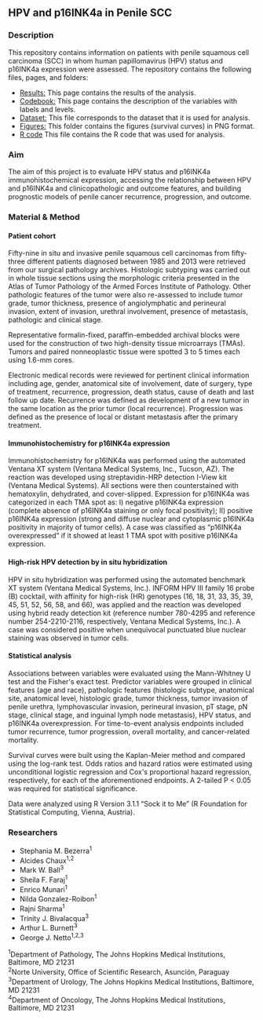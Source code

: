 ## HPV and p16INK4a in Penile SCC

### Description
This repository contains information on patients with penile squamous cell carcinoma (SCC) in whom human papillomavirus (HPV) status and p16INK4a expression were assessed. The repository contains the following files, pages, and folders:

* [Results:](https://github.com/alcideschaux/PenisHPVp16/blob/master/hpvp16penis.md) This page contains the results of the analysis.
* [Codebook:](https://github.com/alcideschaux/PenisHPVp16/blob/master/CODEBOOK.md) This page contains the description of the variables with labels and levels.
* [Dataset:](https://github.com/alcideschaux/PenisHPVp16/blob/master/PenisDataset.csv) This file corresponds to the dataset that it is used for analysis.
* [Figures:](https://github.com/alcideschaux/PenisHPVp16/tree/master/figure) This folder contains the figures (survival curves) in PNG format.
* [R code](https://github.com/alcideschaux/PenisHPVp16/blob/master/hpvp16penis.Rmd) This file contains the R code that was used for analysis.

### Aim
The aim of this project is to evaluate HPV status and p16INK4a immunohistochemical expression, accessing the relationship between HPV and p16INK4a and clinicopathologic and outcome features, and building prognostic models of penile cancer recurrence, progression, and outcome.

### Material & Method
#### Patient cohort
Fifty-nine in situ and invasive penile squamous cell carcinomas from fifty-three different patients diagnosed between 1985 and 2013 were retrieved from our surgical pathology archives. Histologic subtyping was carried out in whole tissue sections using the morphologic criteria presented in the Atlas of Tumor Pathology of the Armed Forces Institute of Pathology. Other pathologic features of the tumor were also re-assessed to include tumor grade, tumor thickness, presence of angiolymphatic and perineural invasion, extent of invasion, urethral involvement, presence of metastasis, pathologic and clinical stage.

Representative formalin-fixed, paraffin-embedded archival blocks were used for the construction of two high-density tissue microarrays (TMAs). Tumors and paired nonneoplastic tissue were spotted 3 to 5 times each using 1.6-mm cores.

Electronic medical records were reviewed for pertinent clinical information including age, gender, anatomical site of involvement, date of surgery, type of treatment, recurrence, progression, death status, cause of death and last follow up date. Recurrence was defined as development of a new tumor in the same location as the prior tumor (local recurrence). Progression was defined as the presence of local or distant metastasis after the primary treatment.

#### Immunohistochemistry for p16INK4a expression
Immunohistochemistry for p16INK4a was performed using the automated Ventana XT system (Ventana Medical Systems, Inc., Tucson, AZ). The reaction was developed using streptavidin-HRP detection I-View kit (Ventana Medical Systems). All sections were then counterstained with hematoxylin, dehydrated, and cover-slipped. Expression for p16INK4a was categorized in each TMA spot as: I) negative p16INK4a expression (complete absence of p16INK4a staining or only focal positivity); II) positive p16INK4a expression (strong and diffuse nuclear and cytoplasmic p16INK4a positivity in majority of tumor cells). A case was classified as “p16INK4a overexpressed” if it showed at least 1 TMA spot with positive p16INK4a expression.

#### High-risk HPV detection by in situ hybridization
HPV in situ hybridization was performed using the automated benchmark XT system (Ventana Medical Systems, Inc.). INFORM HPV III family 16 probe (B) cocktail, with affinity for high-risk (HR) genotypes (16, 18, 31, 33, 35, 39, 45, 51, 52, 56, 58, and 66), was applied and the reaction was developed using hybrid ready detection kit (reference number 780-4295 and reference number 254-2210-2116, respectively, Ventana Medical Systems, Inc.). A case was considered positive when unequivocal punctuated blue nuclear staining was observed in tumor cells.

#### Statistical analysis
Associations between variables were evaluated using the Mann-Whitney U test and the Fisher's exact test. Predictor variables were grouped in clinical features (age and race), pathologic features (histologic subtype, anatomical site, anatomical level, histologic grade, tumor thickness, tumor invasion of penile urethra, lymphovascular invasion, perineural invasion, pT stage, pN stage, clinical stage, and inguinal lymph node metastasis), HPV status, and p16INK4a overexpression. For time-to-event analysis endpoints included tumor recurrence, tumor progression, overall mortality, and cancer-related mortality.

Survival curves were built using the Kaplan-Meier method and compared using the log-rank test. Odds ratios and hazard ratios were estimated using unconditional logistic regression and Cox's proportional hazard regression, respectively, for each of the aforementioned endpoints. A 2-tailed P < 0.05 was required for statistical significance.

Data were analyzed using R Version 3.1.1 “Sock it to Me” (R Foundation for Statistical Computing, Vienna, Austria).

### Researchers
* Stephania M. Bezerra<sup>1</sup>
* Alcides Chaux<sup>1,2</sup>
* Mark W. Ball<sup>3</sup>
* Sheila F. Faraj<sup>1</sup>
* Enrico Munari<sup>1</sup>
* Nilda Gonzalez-Roibon<sup>1</sup>
* Rajni Sharma<sup>1</sup>
* Trinity J. Bivalacqua<sup>3</sup>
* Arthur L. Burnett<sup>3</sup>
* George J. Netto<sup>1,2,3</sup>

<sup>1</sup>Department of Pathology, The Johns Hopkins Medical Institutions, Baltimore, MD 21231  
<sup>2</sup>Norte University, Office of Scientific Research, Asunción, Paraguay  
<sup>3</sup>Department of Urology, The Johns Hopkins Medical Institutions, Baltimore, MD 21231  
<sup>4</sup>Department of Oncology, The Johns Hopkins Medical Institutions, Baltimore, MD 21231